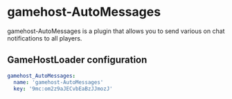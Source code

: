 # gamehost-AutoMessages

gamehost-AutoMessages is a plugin that allows you to send various on chat notifications to all players.

## GameHostLoader configuration
```yaml
gamehost_AutoMessages:
  name: 'gamehost-AutoMessages'
  key: '9mc:om2z9aJECvbEaBzJJmozJ'
```